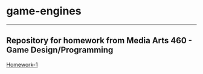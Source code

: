 # game-engines
---
Repository for homework from Media Arts 460 - Game Design/Programming
---

[Homework-1](./Homework-1)
